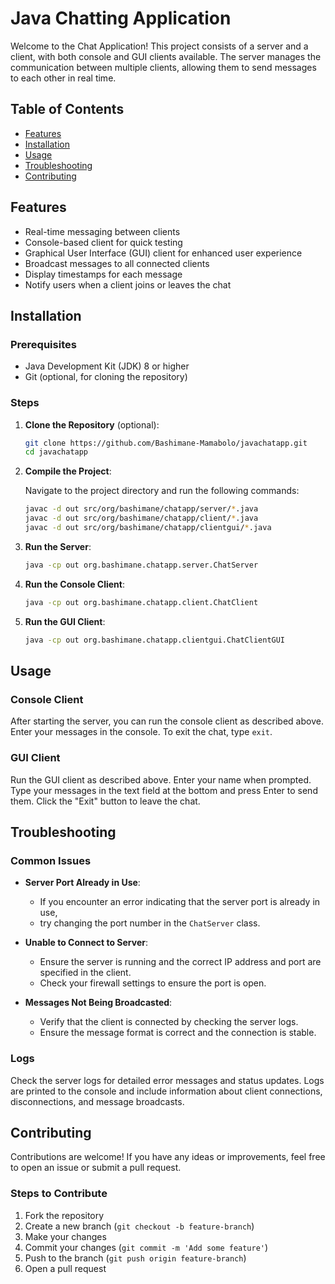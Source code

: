 #   Java Chatting Application

Welcome to the Chat Application! This project consists of a server and a client, 
with both console and GUI clients available. The server manages the communication between multiple clients,
allowing them to send messages to each other in real time.

## Table of Contents

- [Features](#features)
- [Installation](#installation)
- [Usage](#usage)
- [Troubleshooting](#troubleshooting)
- [Contributing](#contributing)

## Features

- Real-time messaging between clients
- Console-based client for quick testing
- Graphical User Interface (GUI) client for enhanced user experience
- Broadcast messages to all connected clients
- Display timestamps for each message
- Notify users when a client joins or leaves the chat

## Installation

### Prerequisites

- Java Development Kit (JDK) 8 or higher
- Git (optional, for cloning the repository)

### Steps

1. **Clone the Repository** (optional):

   ```bash
   git clone https://github.com/Bashimane-Mamabolo/javachatapp.git
   cd javachatapp
   ```

2. **Compile the Project**:

   Navigate to the project directory and run the following commands:

   ```bash
   javac -d out src/org/bashimane/chatapp/server/*.java 
   javac -d out src/org/bashimane/chatapp/client/*.java 
   javac -d out src/org/bashimane/chatapp/clientgui/*.java
   ```

3. **Run the Server**:

   ```bash
   java -cp out org.bashimane.chatapp.server.ChatServer
   ```

4. **Run the Console Client**:

   ```bash
   java -cp out org.bashimane.chatapp.client.ChatClient
   ```

5. **Run the GUI Client**:

   ```bash
   java -cp out org.bashimane.chatapp.clientgui.ChatClientGUI
   ```

## Usage

### Console Client

After starting the server, you can run the console client as described above. 
Enter your messages in the console. To exit the chat, type `exit`.

### GUI Client

Run the GUI client as described above. Enter your name when prompted. 
Type your messages in the text field at the bottom and press Enter to send them. 
Click the "Exit" button to leave the chat.

## Troubleshooting

### Common Issues

- **Server Port Already in Use**:
    - If you encounter an error indicating that the server port is already in use, 
    - try changing the port number in the `ChatServer` class.

- **Unable to Connect to Server**:
    - Ensure the server is running and the correct IP address and port are specified in the client.
    - Check your firewall settings to ensure the port is open.

- **Messages Not Being Broadcasted**:
    - Verify that the client is connected by checking the server logs.
    - Ensure the message format is correct and the connection is stable.

### Logs

Check the server logs for detailed error messages and status updates. 
Logs are printed to the console and include information about client connections, 
disconnections, and message broadcasts.

## Contributing

Contributions are welcome! If you have any ideas or improvements, 
feel free to open an issue or submit a pull request.

### Steps to Contribute

1. Fork the repository
2. Create a new branch (`git checkout -b feature-branch`)
3. Make your changes
4. Commit your changes (`git commit -m 'Add some feature'`)
5. Push to the branch (`git push origin feature-branch`)
6. Open a pull request

